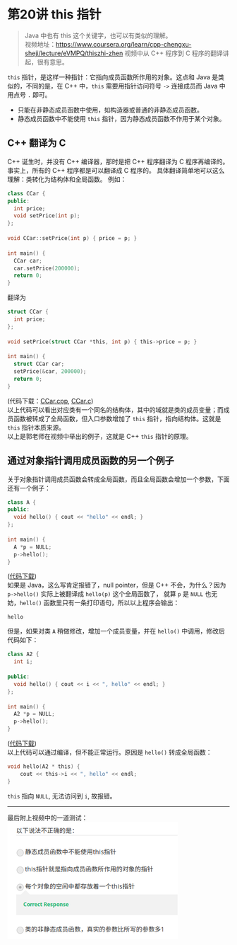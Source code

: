 # 第20讲 this 指针

> Java 中也有 this 这个关键字，也可以有类似的理解。  
> 视频地址：<https://www.coursera.org/learn/cpp-chengxu-sheji/lecture/eVMPQ/thiszhi-zhen>
> 视频中从 C++ 程序到 C 程序的翻译讲起，很有意思。

``this`` 指针，是这样一种指针：它指向成员函数所作用的对象。这点和 Java 是类似的，不同的是，在 C++ 中，``this`` 需要用指针访问符号 ``->`` 连接成员而 Java 中用点号 ``.`` 即可。  
* 只能在非静态成员函数中使用，如构造器或普通的非静态成员函数。
* 静态成员函数中不能使用 ``this`` 指针，因为静态成员函数不作用于某个对象。

## C++ 翻译为 C
C++ 诞生时，并没有 C++ 编译器，那时是把 C++ 程序翻译为 C 程序再编译的。事实上，所有的 C++ 程序都是可以翻译成 C 程序的。
具体翻译简单地可以这么理解：类转化为结构体和全局函数。
例如：
``` C++
class CCar {
public:
  int price;
  void setPrice(int p);
};

void CCar::setPrice(int p) { price = p; }

int main() {
  CCar car;
  car.setPrice(200000);
  return 0;
}
```
翻译为
``` C
struct CCar {
  int price;
};

void setPrice(struct CCar *this, int p) { this->price = p; }

int main() {
  struct CCar car;
  setPrice(&car, 200000);
  return 0;
}
```
(代码下载：[CCar.cpp](code/ch20/CCar.cpp), [CCar.c](code/ch20/CCar.c))  
以上代码可以看出对应类有一个同名的结构体，其中的域就是类的成员变量；而成员函数被转成了全局函数，但入口参数增加了 ``this`` 指针，指向结构体。这就是 ``this`` 指针本质来源。  
以上是郭老师在视频中举出的例子，这就是 C++ ``this`` 指针的原理。  

## 通过对象指针调用成员函数的另一个例子
关于对象指针调用成员函数会转成全局函数，而且全局函数会增加一个参数，下面还有一个例子：
``` C++
class A {
public:
  void hello() { cout << "hello" << endl; }
};

int main() {
  A *p = NULL;
  p->hello();
}
```
([代码下载](code/ch20/A.cpp))  
如果是 Java，这么写肯定报错了，null pointer，但是 C++ 不会，为什么？因为 ``p->hello()`` 实际上被翻译成 ``hello(p)`` 这个全局函数了，
就算 ``p`` 是 ``NULL`` 也无妨，``hello()`` 函数里只有一条打印语句，所以以上程序会输出：
```
hello
```
但是，如果对类 ``A`` 稍做修改，增加一个成员变量，并在 ``hello()`` 中调用，修改后代码如下：
``` C++
class A2 {
  int i;

public:
  void hello() { cout << i << ", hello" << endl; }
};

int main() {
  A2 *p = NULL;
  p->hello();
}
```
([代码下载](code/ch20/A2.cpp))  
以上代码可以通过编译，但不能正常运行。原因是 ``hello()`` 转成全局函数：
``` C
void hello(A2 * this) {
    cout << this->i << ", hello" << endl;
}
```
``this`` 指向 ``NULL``, 无法访问到 ``i``, 故报错。  

---
最后附上视频中的一道测试：  
![test in video](img/ch20.this_pointer.png)

